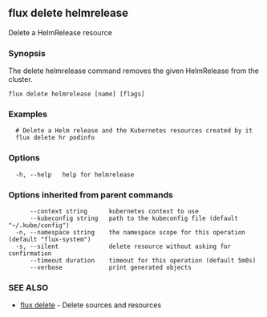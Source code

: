 ## flux delete helmrelease

Delete a HelmRelease resource

### Synopsis

The delete helmrelease command removes the given HelmRelease from the cluster.

```
flux delete helmrelease [name] [flags]
```

### Examples

```
  # Delete a Helm release and the Kubernetes resources created by it
  flux delete hr podinfo

```

### Options

```
  -h, --help   help for helmrelease
```

### Options inherited from parent commands

```
      --context string      kubernetes context to use
      --kubeconfig string   path to the kubeconfig file (default "~/.kube/config")
  -n, --namespace string    the namespace scope for this operation (default "flux-system")
  -s, --silent              delete resource without asking for confirmation
      --timeout duration    timeout for this operation (default 5m0s)
      --verbose             print generated objects
```

### SEE ALSO

* [flux delete](flux_delete.md)	 - Delete sources and resources

